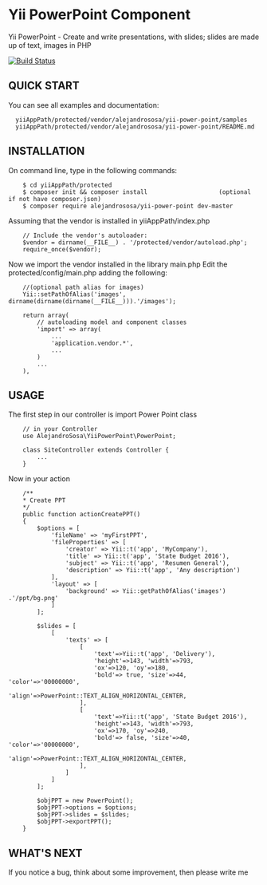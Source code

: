 Yii PowerPoint Component
========================

Yii PowerPoint - Create and write presentations, with slides; slides are made up of text, images in PHP

[![Build Status](https://travis-ci.org/alejandrososa/Yii-PowerPoint-Component.svg?branch=master)](https://travis-ci.org/alejandrososa/Yii-PowerPoint-Component)

QUICK START
-----------

You can see all examples and documentation:

      yiiAppPath/protected/vendor/alejandrososa/yii-power-point/samples
      yiiAppPath/protected/vendor/alejandrososa/yii-power-point/README.md

INSTALLATION
------------

On command line, type in the following commands:

        $ cd yiiAppPath/protected              
        $ composer init && composer install                    (optional if not have composer.json)
        $ composer require alejandrososa/yii-power-point dev-master

Assuming that the vendor is installed in yiiAppPath/index.php

        // Include the vendor's autoloader:
        $vendor = dirname(__FILE__) . '/protected/vendor/autoload.php';
        require_once($vendor);

Now we import the vendor installed in the library main.php
Edit the protected/config/main.php adding the following:

        //(optional path alias for images)
        Yii::setPathOfAlias('images', dirname(dirname(dirname(__FILE__))).'/images');
        
        return array(
            // autoloading model and component classes
            'import' => array(
                ...
                'application.vendor.*',
                ...
            )
            ...
        ),

USAGE
-----

The first step in our controller is import Power Point class

        // in your Controller
        use AlejandroSosa\YiiPowerPoint\PowerPoint;
        
        class SiteController extends Controller {
            ...
        }
   
Now in your action       
        
        /**
        * Create PPT
        */
        public function actionCreatePPT()
        {
            $options = [
                'fileName' => 'myFirstPPT',
                'fileProperties' => [
                    'creator' => Yii::t('app', 'MyCompany'),
                    'title' => Yii::t('app', 'State Budget 2016'),
                    'subject' => Yii::t('app', 'Resumen General'),
                    'description' => Yii::t('app', 'Any description')
                ],
                'layout' => [
                    'background' => Yii::getPathOfAlias('images') .'/ppt/bg.png'
                ]
            ];
    
            $slides = [
                [
                    'texts' => [
                        [
                            'text'=>Yii::t('app', 'Delivery'),
                            'height'=>143, 'width'=>793,
                            'ox'=>120, 'oy'=>180,
                            'bold'=> true, 'size'=>44, 'color'=>'00000000',
                            'align'=>PowerPoint::TEXT_ALIGN_HORIZONTAL_CENTER,
                        ],
                        [
                            'text'=>Yii::t('app', 'State Budget 2016'),
                            'height'=>143, 'width'=>793,
                            'ox'=>170, 'oy'=>240,
                            'bold'=> false, 'size'=>40, 'color'=>'00000000',
                            'align'=>PowerPoint::TEXT_ALIGN_HORIZONTAL_CENTER,
                        ],
                    ]
                ]
            ];
            
            $objPPT = new PowerPoint();
            $objPPT->options = $options;
            $objPPT->slides = $slides;
            $objPPT->exportPPT();
        }
       
       

WHAT'S NEXT
-----------

If you notice a bug, think about some improvement, then please write me